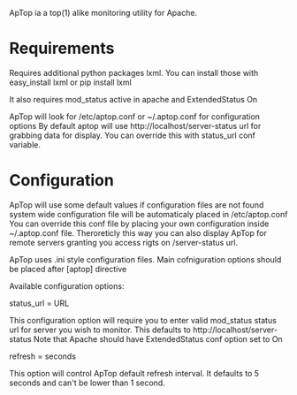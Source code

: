 ApTop ia a top(1) alike monitoring utility for Apache.

Requirements
============

Requires additional python packages lxml.
You can install those with easy_install lxml or pip install lxml

It also requires mod_status active in apache and ExtendedStatus On

ApTop will look for /etc/aptop.conf or ~/.aptop.conf for configuration options
By default aptop will use http://localhost/server-status url for grabbing 
data for display. You can override this with status_url conf variable.

Configuration
=============

ApTop will use some default values if configuration files are not found
system wide configuration file will be automaticaly placed in /etc/aptop.conf
You can override this conf file by placing your own configuration inside
~/.aptop.conf file. Theroreticly this way you can also display ApTop for remote
servers granting you access rigts on /server-status url.

ApTop uses .ini style configuration files. Main cofniguration options should be
placed after [aptop] directive

Available configuration options:

status_url = URL

This configuration option will require you to enter valid mod_status status url
for server you wish to monitor.
This defaults to http://localhost/server-status
Note that Apache should have ExtendedStatus conf option set to On

refresh = seconds

This option will control ApTop default refresh interval. It defaults 
to 5 seconds and can't be lower than 1 second. 

